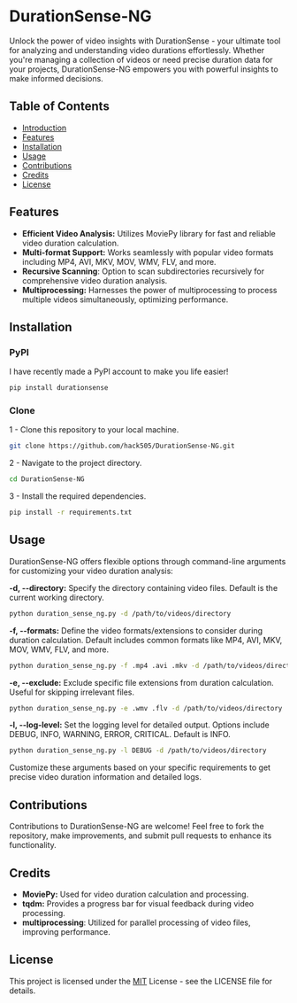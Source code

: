 # DurationSense-NG

Unlock the power of video insights with DurationSense - your ultimate tool for analyzing and understanding video durations effortlessly. Whether you're managing a collection of videos or need precise duration data for your projects, DurationSense-NG empowers you with powerful insights to make informed decisions.

## Table of Contents

- [Introduction](#introduction)
- [Features](#features)
- [Installation](#installation)
- [Usage](#usage)
- [Contributions](#contributions)
- [Credits](#credits)
- [License](#license)

## Features

- **Efficient Video Analysis:** Utilizes MoviePy library for fast and reliable video duration calculation.
- **Multi-format Support:** Works seamlessly with popular video formats including MP4, AVI, MKV, MOV, WMV, FLV, and more.
- **Recursive Scanning**: Option to scan subdirectories recursively for comprehensive video duration analysis.
- **Multiprocessing:** Harnesses the power of multiprocessing to process multiple videos simultaneously, optimizing performance.

## Installation

### PyPl

I have recently made a PyPl account to make you life easier!

```bash
pip install durationsense
```

### Clone

1 - Clone this repository to your local machine.

```bash
git clone https://github.com/hack505/DurationSense-NG.git

```

2 - Navigate to the project directory.

```bash
cd DurationSense-NG
```

3 - Install the required dependencies.

```bash
pip install -r requirements.txt

```

## Usage

DurationSense-NG offers flexible options through command-line arguments for customizing your video duration analysis:

**-d, --directory:** Specify the directory containing video files. Default is the current working directory.

```bash
python duration_sense_ng.py -d /path/to/videos/directory
```

**-f, --formats:** Define the video formats/extensions to consider during duration calculation. Default includes common formats like MP4, AVI, MKV, MOV, WMV, FLV, and more.

```bash
python duration_sense_ng.py -f .mp4 .avi .mkv -d /path/to/videos/directory
```

**-e, --exclude:** Exclude specific file extensions from duration calculation. Useful for skipping irrelevant files.

```bash
python duration_sense_ng.py -e .wmv .flv -d /path/to/videos/directory
```

**-l, --log-level:** Set the logging level for detailed output. Options include DEBUG, INFO, WARNING, ERROR, CRITICAL. Default is INFO.

```bash
python duration_sense_ng.py -l DEBUG -d /path/to/videos/directory
```

Customize these arguments based on your specific requirements to get precise video duration information and detailed logs.

## Contributions

Contributions to DurationSense-NG are welcome! Feel free to fork the repository, make improvements, and submit pull requests to enhance its functionality.

## Credits

- **MoviePy:** Used for video duration calculation and processing.
- **tqdm:** Provides a progress bar for visual feedback during video processing.
- **multiprocessing**: Utilized for parallel processing of video files, improving performance.

## License

This project is licensed under the [MIT](https://github.com/hack505/Python-Video-Duration-Analyzer-Multi-threaded/blob/main/LICENSE) License - see the LICENSE file for details.
